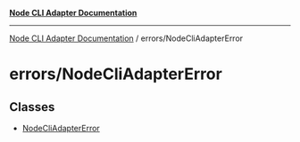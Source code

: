 [**Node CLI Adapter Documentation**](../../README.md)

***

[Node CLI Adapter Documentation](../../README.md) / errors/NodeCliAdapterError

# errors/NodeCliAdapterError

## Classes

- [NodeCliAdapterError](classes/NodeCliAdapterError.md)
